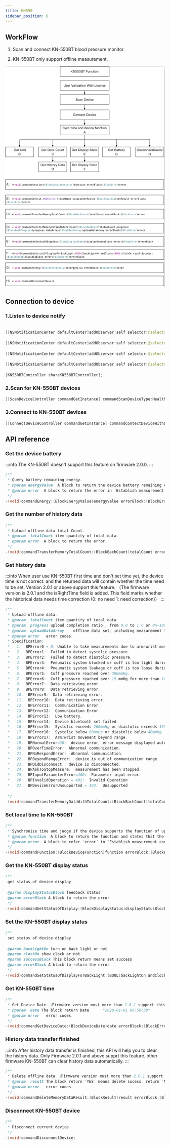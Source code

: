 ```yaml
---
title: KN550
sidebar_position: 6
---
```


## WorkFlow

1. Scan and connect KN-550BT blood pressure monitor.

2. KN-550BT only support offline measurement.

![integrate ios](/iOS_550BT_1.png)

## Connection to device

### 1.Listen to device notify

```java

[[NSNotificationCenter defaultCenter]addObserver:self selector:@selector(DeviceDiscover:) name:KN550BTDiscover object:nil];

[[NSNotificationCenter defaultCenter]addObserver:self selector:@selector(DeviceConnectFail:) name:KN550BTConnectFailed object:nil];

[[NSNotificationCenter defaultCenter]addObserver:self selector:@selector(DeviceConnect:) name:KN550BTConnectNoti object:nil];

[[NSNotificationCenter defaultCenter]addObserver:self selector:@selector(DeviceDisConnect:) name:KN550BTDisConnectNoti object:nil];
            
[KN550BTController shareKN550BTController];
```

### 2.Scan for KN-550BT devices

```java
[[ScanDeviceController commandGetInstance] commandScanDeviceType:HealthDeviceType_KN550BT];
```

### 3.Connect to KN-550BT devices

```java
[[ConnectDeviceController commandGetInstance] commandContectDeviceWithDeviceType:HealthDeviceType_KN550BT andSerialNub:deviceMac];
```

## API reference

### Get the device battery

:::info
The KN-550BT doesn't support this feature on firmware 2.0.0.
:::

```java
/**
 * Query battery remaining energy.
 * @param energyValue  A block to return the device battery remaining energy percentage, ‘80’ stands for 80%.
 * @param error  A block to return the error in ‘Establish measurement connection’
 */
-(void)commandEnergy:(BlockEnergyValue)energyValue errorBlock:(BlockError)error;
```

### Get the number of history data

```java
/**
 * Upload offline data total Count.
 * @param  totalCount item quantity of total data.
 * @param error  A block to return the error.
 */
-(void)commandTransferMemoryTotalCount:(BlockBachCount)totalCount errorBlock:(BlockError)error;
```

### Get history data

:::info
When user use KN-550BT first time and don't set time yet, the device time is not correct. 
and the returned data will contain whether the time need to be set. Version 2.0.1 or above support this feature.
（The firmware version is 2.0.1 and the isRightTime field is added. This field marks whether the historical data needs time correction (0: no need 1: need correction)）
:::

```java
/**
 * Upload offline data.
 * @param  totalCount item quantity of total data
 * @param  progress upload completion ratio , from 0.0 to 1.0 or 0%~100％, 100% means upload completed.
 * @param  uploadDataArray    offline data set, including measurement time, systolic pressure, diastolic pressure, pulse rate, irregular judgment. corresponding KEYs are time, sys, dia, heartRate, irregular.
 * @param error   error codes.
 * Specification:
 *   1.  BPError0 = 0: Unable to take measurements due to arm/wrist movements.
 *   2.  BPError1:  Failed to detect systolic pressure.
 *   3.  BPError2:  Failed to detect diastolic pressure.
 *   4.  BPError3:  Pneumatic system blocked or cuff is too tight during inflation.
 *   5.  BPError4:  Pneumatic system leakage or cuff is too loose during inflation.
 *   6.  BPError5:  Cuff pressure reached over 300mmHg.
 *   7.  BPError6:  Cuff pressure reached over 15 mmHg for more than 160 seconds.
 *   8.  BPError7:  Data retrieving error.
 *   9.  BPError8:  Data retrieving error.
 *   10.  BPError9:  Data retrieving error.
 *   11.  BPError10:  Data retrieving error.
 *   12.  BPError11:  Communication Error.
 *   13.  BPError12:  Communication Error.
 *   14.  BPError13:  Low battery.
 *   15.  BPError14:  Device bluetooth set failed.
 *   16.  BPError15:  Systolic exceeds 260mmHg or diastolic exceeds 199mmHg.
 *   17.  BPError16:  Systolic below 60mmHg or diastolic below 40mmHg.
 *   18.  BPError17:  Arm/wrist movement beyond range.
 *   19.  BPNormalError=30:  device error, error message displayed automatically.
 *   20.  BPOverTimeError:  Abnormal communication.
 *   21.  BPNoRespondError:  Abnormal communication.
 *   22.  BPBeyondRangeError:  device is out of communication range.
 *   23.  BPDidDisconnect:  device is disconnected.
 *   24.  BPAskToStopMeasure:  measurement has been stopped.
 *   25.  BPInputParameterError=400:  Parameter input error.
 *   26.  BPInvalidOperation = 402:  Invalid Operation
 *   27.  BPDeviceErrorUnsupported = 403:  Unsupported
    
 */
-(void)commandTransferMemoryDataWithTotalCount:(BlockBachCount)totalCount progress:(BlockBachProgress)progress dataArray:(BlockBachArray)uploadDataArray errorBlock:(BlockError)error;
```

### Set local time to KN-550BT

```java
/**
 * Synchronize time and judge if the device supports the function of up Air Measurement, arm Measurement, Angle Sensor, Angle Setting, HSD, Offline Memory, mutable Groups Upload, Self Upgrade. ‘True’ means yes or on, ‘False’ means no or off.
 * @param function  A block to return the function and states that the device supports.
 * @param error  A block to refer ‘error’ in ‘Establish measurement connection’ in KN550BT.
 */
-(void)commandFunction:(BlockDeviceFunction)function errorBlock:(BlockError)error;
```

### Get the KN-550BT display status

```java
/**
 get status of device display

 @param displayStatusBlock feedback status
 @param errorBlock A block to return the error
 */
-(void)commandGetStatusOfDisplay:(BlockDisplayStatus)displayStatusBlock error:(BlockError)errorBlock;
```

### Set the KN-550BT display status

```java
/**
 set status of device display

 @param backLightOn turn on back light or not
 @param clockOn show clock or not
 @param successBlock This block return means set success
 @param errorBlock A block to return the error
 */
-(void)commandSetStatusOfDisplayForBackLight:(BOOL)backLightOn andClock:(BOOL)clockOn resultSuccess:(BlockSuccess)successBlock error:(BlockError)errorBlock;
```

### Get KN-550BT time
```java
/**
 * Get Device Date.（Firmware version must more than 2.0.1 support this API）
 * @param  date The block return Date      "2020-01-01 08:56:38"
 * @param error   error codes.
 */
-(void)commandGetDeviceDate:(BlockDeviceDate)date errorBlock:(BlockError)error;
```
### History data transfer finished

:::info
After history data transfer is finished, this API will help you to clear the history data.
Only Firmware 2.0.1 and above supprt this feature. other firmware KN-550BT can clear history data automatically.
:::

```java
/**
 * Delete offline data.（Firmware version must more than 2.0.1 support this API）
 * @param  result The block return ‘YES’ means delete sucess, return ‘NO’ means delete fail.
 * @param error   error codes.
 */
-(void)commandDeleteMemoryDataResult:(BlockResult)result errorBlock:(BlockError)error;
```

### Disconnect KN-550BT device

```java
/**
 * Disconnect current device
 */
-(void)commandDisconnectDevice;
```

